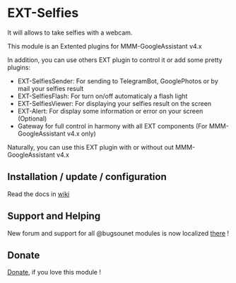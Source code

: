 # EXT-Selfies

It will allows to take selfies with a webcam.

This module is an Extented plugins for MMM-GoogleAssistant v4.x

In addition, you can use others EXT plugin to control it or add some pretty plugins:

 * EXT-SelfiesSender: For sending to TelegramBot, GooglePhotos or by mail your selfies result
 * EXT-SelfiesFlash: For turn on/off automaticaly a flash light
 * EXT-SelfiesViewer: For displaying your selfies result on the screen
 * EXT-Alert: For display some information or error on your screen (Optional)
 * Gateway for full control in harmony with all EXT components (For MMM-GoogleAssistant v4.x only)

Naturally, you can use this EXT plugin with or without out MMM-GoogleAssistant v4.x

## Installation / update / configuration

Read the docs in [wiki](https://wiki.bugsounet.fr/EXT-Selfies)

## Support and Helping
New forum and support for all @bugsounet modules is now localized [there](https://forum.bugsounet.fr) !
 
## Donate
 [Donate](https://www.paypal.com/cgi-bin/webscr?cmd=_s-xclick&hosted_button_id=TTHRH94Y4KL36&source=url), if you love this module !
